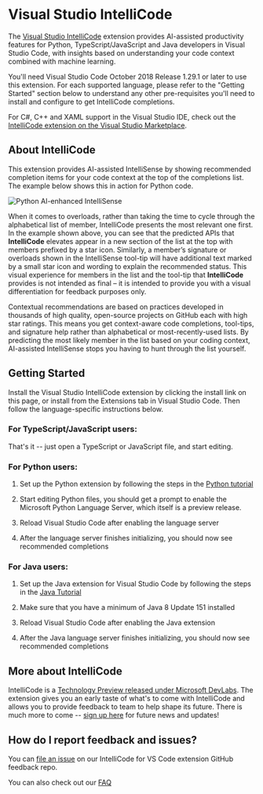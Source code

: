 # Visual Studio IntelliCode

The [Visual Studio IntelliCode](https://go.microsoft.com/fwlink/?linkid=872679) extension provides AI-assisted productivity features for Python, TypeScript/JavaScript and Java developers in Visual Studio Code, with insights based on understanding your code context combined with machine learning.

You'll need Visual Studio Code October 2018 Release 1.29.1 or later to use this extension. For each supported language, please refer to the "Getting Started" section below to understand any other pre-requisites you'll need to install and configure to get IntelliCode completions.

For C#, C++ and XAML support in the Visual Studio IDE, check out the [IntelliCode extension on the Visual Studio Marketplace](https://marketplace.visualstudio.com/items?itemName=VisualStudioExptTeam.VSIntelliCode).

## About IntelliCode

This extension provides AI-assisted IntelliSense by showing recommended completion items for your code context at the top of the completions list. The example below shows this in action for Python code.

![Python AI-enhanced IntelliSense](https://go.microsoft.com/fwlink/?linkid=2006041)

When it comes to overloads, rather than taking the time to cycle through the alphabetical list of member, IntelliCode presents the most relevant one first. In the example shown above, you can see that the predicted APIs that **IntelliCode** elevates appear in a new section of the list at the top with members prefixed by a star icon.  Similarly, a member’s signature or overloads shown in the IntelliSense tool-tip will have additional text marked by a small star icon and wording to explain the recommended status. This visual experience for members in the list and the tool-tip that **IntelliCode** provides is not intended as final – it is intended to provide you with a visual differentiation for feedback purposes only.

Contextual recommendations are based on practices developed in thousands of high quality, open-source projects on GitHub each with high star ratings. This means you get context-aware code completions, tool-tips, and signature help rather than alphabetical or most-recently-used lists. By predicting the most likely member in the list based on your coding context, AI-assisted IntelliSense stops you having to hunt through the list yourself.

## Getting Started

Install the Visual Studio IntelliCode extension by clicking the install link on this page, or install from the Extensions tab in Visual Studio Code. Then follow the language-specific instructions below.

### For TypeScript/JavaScript users:

That's it -- just open a TypeScript or JavaScript file, and start editing.

### For Python users:

1. Set up the Python extension by following the steps in the [Python tutorial](https://code.visualstudio.com/docs/python/python-tutorial#_prerequisites)

2. Start editing Python files, you should get a prompt to enable the Microsoft Python Language Server, which itself is a preview release.

3. Reload Visual Studio Code after enabling the language server

4. After the language server finishes initializing, you should now see recommended completions

### For Java users:

1. Set up the Java extension for Visual Studio Code by following the steps in the [Java Tutorial](https://code.visualstudio.com/docs/java/java-tutorial)

2. Make sure that you have a minimum of Java 8 Update 151 installed

3. Reload Visual Studio Code after enabling the Java extension

4. After the Java language server finishes initializing, you should now see recommended completions

## More about IntelliCode

IntelliCode is a [Technology Preview released under Microsoft DevLabs](http://aka.ms/devlabs). The extension gives you an early taste of what's to come with IntelliCode and allows you to provide feedback to team to help shape its future. There is much more to come -- [sign up here](https://go.microsoft.com/fwlink/?linkid=872706) for future news and updates!

## How do I report feedback and issues?

You can [file an issue](https://go.microsoft.com/fwlink/?linkid=2005855) on our IntelliCode for VS Code extension GitHub feedback repo.

You can also check out our [FAQ](https://go.microsoft.com/fwlink/?linkid=873429)